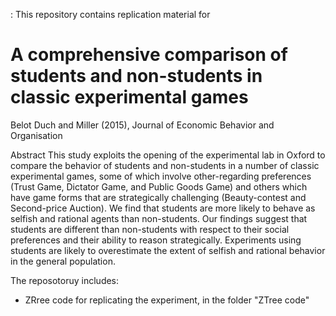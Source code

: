 : This repository contains replication material for

# A comprehensive comparison of students and non-students in classic experimental games
 Belot Duch and Miller (2015), Journal of Economic Behavior and Organisation


Abstract
This study exploits the opening of the experimental lab in Oxford to compare the behavior of students and non-students in a number of classic experimental games, some of which involve other-regarding preferences (Trust Game, Dictator Game, and Public Goods Game) and others which have game forms that are strategically challenging (Beauty-contest and Second-price Auction). We find that students are more likely to behave as selfish and rational agents than non-students. Our findings suggest that students are different than non-students with respect to their social preferences and their ability to reason strategically. Experiments using students are likely to overestimate the extent of selfish and rational behavior in the general population.

The reposotoruy includes:

 - ZRree code for replicating the experiment, in the folder "ZTree code"
 
